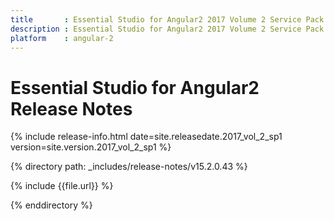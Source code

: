 ```yaml
---
title 		: Essential Studio for Angular2 2017 Volume 2 Service Pack 1  Release Notes
description : Essential Studio for Angular2 2017 Volume 2 Service Pack 1  Release Notes
platform 	: angular-2
---
```


# Essential Studio for Angular2 Release Notes

{% include release-info.html date=site.releasedate.2017_vol_2_sp1 version=site.version.2017_vol_2_sp1 %} 

{% directory path: _includes/release-notes/v15.2.0.43 %}

{% include {{file.url}} %}

{% enddirectory %}